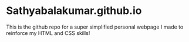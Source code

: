 # Sathyabalakumar.github.io

This is the github repo for a super simplified personal webpage I made to reinforce my HTML and CSS skills!
